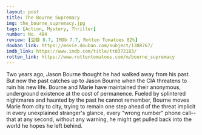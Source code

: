```yaml
---
layout: post 
title: The Bourne Supremacy
img: the_bourne_supremacy.jpg
tags: [Action, Mystery, Thriller]
number: No. 484
review: [豆瓣 8.7, IMDb 7.7, Rotten Tomatoes 82%]
douban_link: https://movie.douban.com/subject/1308767/
imdb_link: https://www.imdb.com/title/tt0372183/
rotten_link: https://www.rottentomatoes.com/m/bourne_supremacy
---
```


Two years ago, Jason Bourne thought he had walked away from his past. But now the past catches up to Jason Bourne when the CIA threatens to ruin his new life. Bourne and Marie have maintained their anonymous, underground existence at the cost of permanence. Fueled by splintered nightmares and haunted by the past he cannot remember, Bourne moves Marie from city to city, trying to remain one step ahead of the threat implicit in every unexplained stranger's glance, every "wrong number" phone call--that at any second, without any warning, he might get pulled back into the world he hopes he left behind.